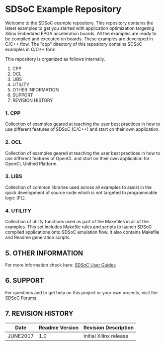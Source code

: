 SDSoC Example Repository 
===========================

Welcome to the SDSoC example repository. This repository contains the latest examples to get you started with application optimization targeting Xilinx Embedded FPGA acceleration boards. All the examples are ready to be compiled and executed on boards. These examples are developed in C/C++ flow. The "cpp" directory of this repository contains SDSoC examples in C/C++ form.

This repository is organized as follows internally.

1. CPP
2. OCL 
3. LIBS
4. UTILITY
5. OTHER INFORMATION
6. SUPPORT
7. REVISION HISTORY


### 1. CPP

Collection of examples geared at teaching the user best practices in how to use
different features of SDSoC (C/C++) and start on their own application. 

### 2. OCL

Collection of examples geared at teaching the user best practices in how to use 
different features of OpenCL and start on their own application for 
OpenCL Unified Platform.

### 3. LIBS

Collection of common libraries used across all examples to assist in the quick
development of source code which is not targeted to programmable logic (PL).

### 4. UTILITY

Collection of utility functions used as part of the Makefiles in all of the
examples. This set includes Makefile rules and scripts to launch SDSoC compiled
applications onto SDSoC emulation flow. It also contains Makefile and Readme
generation scripts. 


## 5. OTHER INFORMATION

For more information check here:
[SDSoC User Guides][]

## 6. SUPPORT
For questions and to get help on this project or your own projects, visit the [SDSoC Forums][].

## 7. REVISION HISTORY

Date    | Readme Version | Revision Description
--------|----------------|-------------------------
JUNE2017 | 1.0            | Initial Xilinx release



[SDSoC Forums]: https://forums.xilinx.com/t5/SDSoC-Development-Environment/bd-p/sdsoc
[SDSoC User Guides]: https://www.xilinx.com/support/documentation/sw_manuals/xilinx2017_2/ug1027-sdsoc-user-guide.pdf 


